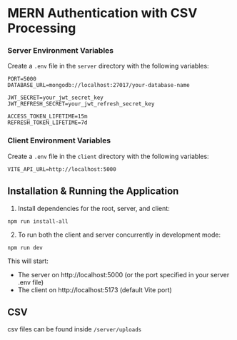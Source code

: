 # MERN Authentication with CSV Processing


### Server Environment Variables

Create a `.env` file in the `server` directory with the following variables:

```
PORT=5000
DATABASE_URL=mongodb://localhost:27017/your-database-name

JWT_SECRET=your_jwt_secret_key
JWT_REFRESH_SECRET=your_jwt_refresh_secret_key

ACCESS_TOKEN_LIFETIME=15m
REFRESH_TOKEN_LIFETIME=7d
```

### Client Environment Variables

Create a `.env` file in the `client` directory with the following variables:

```
VITE_API_URL=http://localhost:5000
```

## Installation & Running the Application

1. Install dependencies for the root, server, and client:
```
npm run install-all
```

2. To run both the client and server concurrently in development mode:

```
npm run dev
```

This will start:
- The server on http://localhost:5000 (or the port specified in your server .env file)
- The client on http://localhost:5173 (default Vite port)


## CSV

csv files can be found inside
```/server/uploads```
